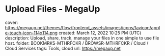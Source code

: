 # Upload Files - MegaUp

cover: https://megaup.net/themes/flow/frontend_assets/images/icons/favicon/apple-touch-icon-114x114.png
created: March 12, 2022 10:25 PM (UTC)
description: Upload, share, track, manage your files in one simple to use file host.
folder: BOOKMRKS-MTHRFCKR / BROWSR-MTHRFCKR / Cloud / Cloud Services
tags: Tools, cloud
url: https://megaup.net